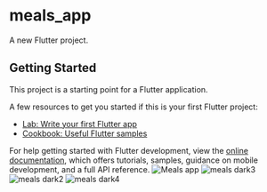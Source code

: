 # meals_app

A new Flutter project.

## Getting Started

This project is a starting point for a Flutter application.

A few resources to get you started if this is your first Flutter project:

- [Lab: Write your first Flutter app](https://docs.flutter.dev/get-started/codelab)
- [Cookbook: Useful Flutter samples](https://docs.flutter.dev/cookbook)

For help getting started with Flutter development, view the
[online documentation](https://docs.flutter.dev/), which offers tutorials,
samples, guidance on mobile development, and a full API reference.
![Meals app](https://github.com/Progresschuke/flutter_demo/assets/121574971/d272f832-3b1b-463f-9218-2551aecb99b1)
![meals dark3](https://github.com/Progresschuke/flutter_demo/assets/121574971/466aad68-c2e5-4617-b1b3-ad3fe856514a)
![meals dark2](https://github.com/Progresschuke/flutter_demo/assets/121574971/f4146216-c17a-4250-9090-4ba44052674c)
![meals dark4](https://github.com/Progresschuke/flutter_demo/assets/121574971/f59e0327-a4af-4d0a-a191-afd59bbaaf61)
